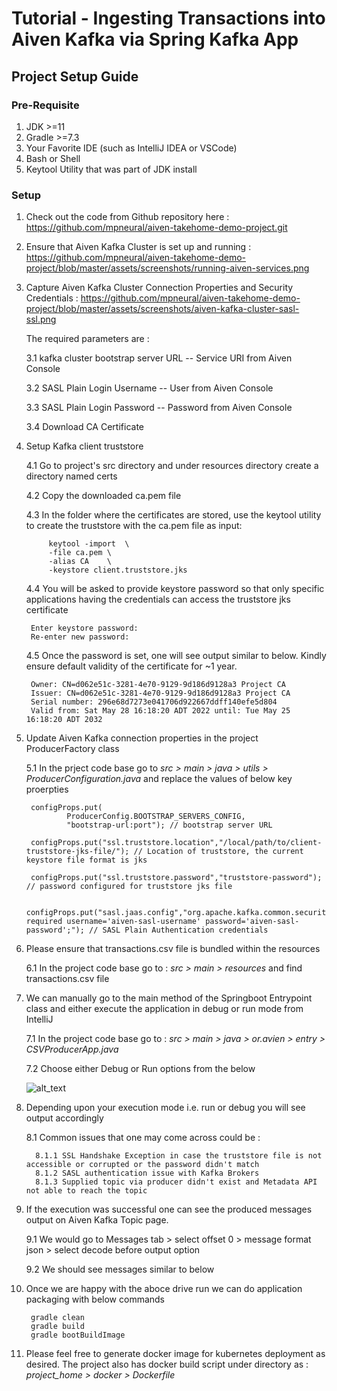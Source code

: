 # Tutorial - Ingesting Transactions into Aiven Kafka via Spring Kafka App
## Project Setup Guide
### Pre-Requisite
1. JDK >=11
2. Gradle >=7.3
3. Your Favorite IDE (such as IntelliJ IDEA or VSCode)
4. Bash or Shell
5. Keytool Utility that was part of JDK install

### Setup
1. Check out the code from Github repository here : https://github.com/mpneural/aiven-takehome-demo-project.git
   

2. Ensure that Aiven Kafka Cluster is set up and running : https://github.com/mpneural/aiven-takehome-demo-project/blob/master/assets/screenshots/running-aiven-services.png
   

3. Capture Aiven Kafka Cluster Connection Properties and Security Credentials : https://github.com/mpneural/aiven-takehome-demo-project/blob/master/assets/screenshots/aiven-kafka-cluster-sasl-ssl.png

    
    The required parameters are :
   
    3.1 kafka cluster bootstrap server URL -- Service URI from Aiven Console

    3.2 SASL Plain Login Username -- User from Aiven Console

    3.3 SASL Plain Login Password -- Password from Aiven Console

    3.4 Download CA Certificate 

   
4. Setup Kafka client truststore

    4.1 Go to project's src directory and under resources directory create a directory named certs
    
    4.2 Copy the downloaded ca.pem file 
    
    4.3 In the folder where the certificates are stored, use the keytool utility to create the truststore with the ca.pem file as input:
   ```aidl 
        keytool -import  \
        -file ca.pem \
        -alias CA    \
        -keystore client.truststore.jks

    ```

    4.4 You will be asked to provide keystore password so that only specific applications having the credentials can access the truststore jks certificate

        Enter keystore password:  
        Re-enter new password: 

    4.5 Once the password is set, one will see output similar to below. Kindly ensure default validity of the certificate for ~1 year.
        
        Owner: CN=d062e51c-3281-4e70-9129-9d186d9128a3 Project CA
        Issuer: CN=d062e51c-3281-4e70-9129-9d186d9128a3 Project CA
        Serial number: 296e68d7273e041706d922667ddff140efe5d804
        Valid from: Sat May 28 16:18:20 ADT 2022 until: Tue May 25 16:18:20 ADT 2032

5. Update Aiven Kafka connection properties in the project ProducerFactory class
    
    5.1 In the prject code base go to _src > main > java > utils > ProducerConfiguration.java_ and replace the values of below key proerpties
   
        configProps.put(
                ProducerConfig.BOOTSTRAP_SERVERS_CONFIG,
                "bootstrap-url:port"); // bootstrap server URL

        configProps.put("ssl.truststore.location","/local/path/to/client-truststore-jks-file/"); // Location of truststore, the current keystore file format is jks
        
        configProps.put("ssl.truststore.password","truststore-password"); // password configured for truststore jks file
        
        configProps.put("sasl.jaas.config","org.apache.kafka.common.security.plain.PlainLoginModule required username='aiven-sasl-username' password='aiven-sasl-password';"); // SASL Plain Authentication credentials

6. Please ensure that transactions.csv file is bundled within the resources
    
    6.1 In the project code base go to : _src > main > resources_ and find transactions.csv file
   

7. We can manually go to the main method of the Springboot Entrypoint class and either execute the application in debug or run mode from IntelliJ

   7.1 In the project code base go to : _src > main > java > or.avien > entry > CSVProducerApp.java_
   
   7.2 Choose either Debug or Run options from the below

   ![alt_text](https://github.com/mpneural/aiven-takehome-demo-project/blob/master/assets/screenshots/springboot-java-main-execution-options.png?raw=true) 
   
8. Depending upon your execution mode i.e. run or debug you will see output accordingly
   
   8.1 Common issues that one may come across could be :
         
         8.1.1 SSL Handshake Exception in case the truststore file is not accessible or corrupted or the password didn't match
         8.1.2 SASL authentication issue with Kafka Brokers
         8.1.3 Supplied topic via producer didn't exist and Metadata API not able to reach the topic

9. If the execution was successful one can see the produced messages output on Aiven Kafka Topic page.
   
   9.1 We would go to Messages tab > select offset 0 > message format json > select decode before output option
   
   9.2 We should see messages similar to below 
   
10. Once we are happy with the aboce drive run we can do application packaging with below commands 
   
         gradle clean
         gradle build
         gradle bootBuildImage

11. Please feel free to generate docker image for kubernetes deployment as desired. The project also has docker build script under directory as : _project_home > docker > Dockerfile_
   